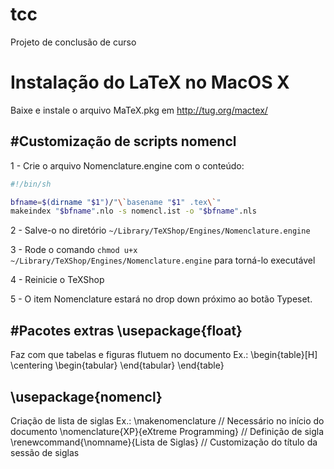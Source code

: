 tcc
===

Projeto de conclusão de curso

# Instalação do LaTeX no MacOS X
Baixe e instale o arquivo MaTeX.pkg em http://tug.org/mactex/

#Customização de scripts
nomencl
-------

1 - Crie o arquivo Nomenclature.engine com o conteúdo:
```bash
#!/bin/sh

bfname=$(dirname "$1")/"\`basename "$1" .tex\`"
makeindex "$bfname".nlo -s nomencl.ist -o "$bfname".nls
```

2 - Salve-o no diretório `~/Library/TeXShop/Engines/Nomenclature.engine`

3 - Rode o comando `chmod u+x ~/Library/TeXShop/Engines/Nomenclature.engine` para torná-lo executável

4 - Reinicie o TeXShop

5 - O item Nomenclature estará no drop down próximo ao botão Typeset.

#Pacotes extras
\usepackage{float}
------------------
Faz com que tabelas e figuras flutuem no documento
Ex.:
	\begin{table}[H]
		\centering
		\begin{tabular}
		\end{tabular}
	\end{table}

\usepackage{nomencl}
--------------------
Criação de lista de siglas
Ex.:
	\makenomenclature 						// Necessário no início do documento
	\nomenclature{XP}{eXtreme Programming} 	// Definição de sigla
	\renewcommand{\nomname}{Lista de Siglas}	// Customização do título da sessão de siglas
